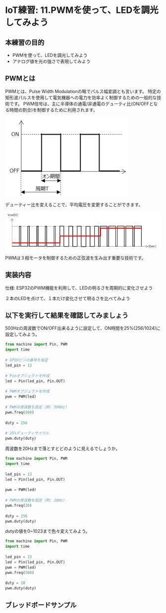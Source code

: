 # IoT練習: 11.PWMを使って、LEDを調光してみよう

## 本練習の目的

- PWMを使って、LEDを調光してみよう
- アナログ値を光の強さで表現してみよう

## PWMとは

PWMとは、Pulse Width Modulationの略でパルス幅変調とも言います。
特定の矩形波パルスを使用して電気機器への電力を効率よく制御するための一般的な技術です。
PWM信号は、主に半導体の通電/非通電のデューティ比(ON/OFFとなる時間の割合)を制御するために利用されます。

<img src="PWM.jpg" width="400px">

デューティー比を変えることで、平均電圧を変更することができます。

<img src="PWM-02.jpg" width="600px">

PWMは３相モータを制御するための正弦波を生み出す重要な技術です。

## 実装内容

仕様: ESP32のPWM機能を利用して、LEDの明るさを周期的に変化させよう

２本のLEDを点けて、１本だけ変化させて明るさを比べてみよう

## 以下を実行して結果を確認してみましょう

500Hzの周波数でON/OFF出来るように設定して、ON時間を25%(256/1024)に設定してみよう。

```python
from machine import Pin, PWM
import time

# GPIOピンの番号を指定
led_pin = 13

# Pinオブジェクトを作成
led = Pin(led_pin, Pin.OUT)

# PWMオブジェクトを作成
pwm = PWM(led)

# PWMの周波数を設定（例: 500Hz）
pwm.freq(500)

duty = 256

# 25%デューティサイクル
pwm.duty(duty)
```

周波数を20Hzまで落とすとどのように見えるでしょうか。

```python
from machine import Pin, PWM
import time

led_pin = 13
led = Pin(led_pin, Pin.OUT)

pwm = PWM(led)

# PWMの周波数を設定（例: 20Hz）
pwm.freq(20)

duty = 256
pwm.duty(duty)
```

dutyの値を0~1023まで色々変えてみよう。

```python
from machine import Pin, PWM
import time

led_pin = 13
led = Pin(led_pin, Pin.OUT)
pwm = PWM(led)
pwm.freq(500)

duty = 10
pwm.duty(duty)
```

## ブレッドボードサンプル
